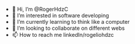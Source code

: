 - 👋 Hi, I’m @RogerHdzC
- 👀 I’m interested in software developing
- 🌱 I’m currently learning to think like a computer
- 💞️ I’m looking to collaborate on different webs
- 📫 How to reach me linkedIn/rogeliohdzc

<!---
RogerHdzC/RogerHdzC is a ✨ special ✨ repository because its `README.md` (this file) appears on your GitHub profile.
You can click the Preview link to take a look at your changes.
--->
